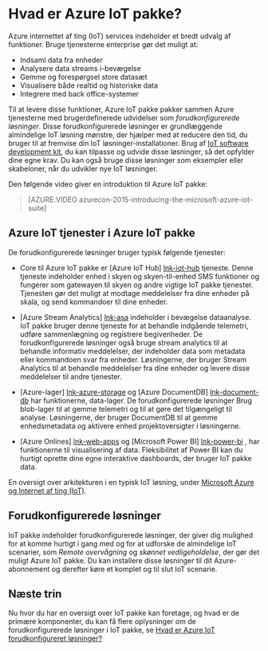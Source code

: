 <properties
    pageTitle="Oversigt over Microsoft Azure IoT Suite | Microsoft Azure"
    description="Oversigt over, hvordan Azure IoT pakke leverer internettet over ting forudkonfigurerede løsninger til at indsamle, analysere, og gemme data, giver visualiseringer og integrere med andre systemer."
    services=""
    suite="iot-suite"
    documentationCenter=""
    authors="dominicbetts"
    manager="timlt"
    editor=""/>

<tags
     ms.service="iot-suite"
     ms.devlang="na"
     ms.topic="get-started-article"
     ms.tgt_pltfrm="na"
     ms.workload="na"
     ms.date="08/09/2016"
     ms.author="dobett"/>

# <a name="what-is-azure-iot-suite"></a>Hvad er Azure IoT pakke?

Azure internettet af ting (IoT) services indeholder et bredt udvalg af funktioner. Bruge tjenesterne enterprise gør det muligt at:

- Indsaml data fra enheder
- Analysere data streams i-bevægelse
- Gemme og forespørgsel store datasæt
- Visualisere både realtid og historiske data
- Integrere med back office-systemer

Til at levere disse funktioner, Azure IoT pakke pakker sammen Azure tjenesterne med brugerdefinerede udvidelser som *forudkonfigurerede løsninger*. Disse forudkonfigurerede løsninger er grundlæggende almindelige IoT løsning mønstre, der hjælper med at reducere den tid, du bruger til at fremvise din IoT løsninger-installationer. Brug af [IoT software development kit][lnk-sdks], du kan tilpasse og udvide disse løsninger, så det opfylder dine egne krav. Du kan også bruge disse løsninger som eksempler eller skabeloner, når du udvikler nye IoT løsninger.

Den følgende video giver en introduktion til Azure IoT pakke:

> [AZURE.VIDEO azurecon-2015-introducing-the-microsoft-azure-iot-suite]

## <a name="azure-iot-services-in-azure-iot-suite"></a>Azure IoT tjenester i Azure IoT pakke

De forudkonfigurerede løsninger bruger typisk følgende tjenester:

- Core til Azure IoT pakke er [Azure IoT Hub] [ lnk-iot-hub] tjeneste. Denne tjeneste indeholder enhed i skyen og skyen-til-enhed SMS funktioner og fungerer som gatewayen til skyen og andre vigtige IoT pakke tjenester. Tjenesten gør det muligt at modtage meddelelser fra dine enheder på skala, og send kommandoer til dine enheder.

- [Azure Stream Analytics] [ lnk-asa] indeholder i bevægelse dataanalyse. IoT pakke bruger denne tjeneste for at behandle indgående telemetri, udføre sammenlægning og registrere begivenheder. De forudkonfigurerede løsninger også bruge stream analytics til at behandle informativ meddelelser, der indeholder data som metadata eller kommandoen svar fra enheder. Løsningerne, der bruger Stream Analytics til at behandle meddelelser fra dine enheder og levere disse meddelelser til andre tjenester.

- [Azure-lager] [ lnk-azure-storage] og [Azure DocumentDB] [ lnk-document-db] har funktionerne, data-lager. De forudkonfigurerede løsninger Brug blob-lager til at gemme telemetri og til at gøre det tilgængeligt til analyse. Løsningerne, der bruger DocumentDB til at gemme enhedsmetadata og aktivere enhed projektoversigter i løsningerne.

- [Azure Onlines] [ lnk-web-apps] og [Microsoft Power BI] [ lnk-power-bi] , har funktionerne til visualisering af data. Fleksibilitet af Power BI kan du hurtigt oprette dine egne interaktive dashboards, der bruger IoT pakke data.

En oversigt over arkitekturen i en typisk IoT løsning, under [Microsoft Azure og Internet af ting (IoT)][iot-suite-what-is-azure-iot].

## <a name="preconfigured-solutions"></a>Forudkonfigurerede løsninger

IoT pakke indeholder forudkonfigurerede løsninger, der giver dig mulighed for at komme hurtigt i gang med og for at udforske de almindelige IoT scenarier, som *Remote overvågning* og *skønnet vedligeholdelse*, der gør det muligt Azure IoT pakke. Du kan installere disse løsninger til dit Azure-abonnement og derefter køre et komplet og til slut IoT scenarie.

## <a name="next-steps"></a>Næste trin

Nu hvor du har en oversigt over IoT pakke kan foretage, og hvad er de primære komponenter, du kan få flere oplysninger om de forudkonfigurerede løsninger i IoT pakke, se [Hvad er Azure IoT forudkonfigureret løsninger?][lnk-what-are-preconfig]

[lnk-sdks]: https://azure.microsoft.com/documentation/articles/iot-hub-sdks-summary/
[lnk-iot-hub]: https://azure.microsoft.com/documentation/services/iot-hub/
[lnk-asa]: https://azure.microsoft.com/documentation/services/stream-analytics/
[lnk-azure-storage]: https://azure.microsoft.com/documentation/services/storage/
[lnk-document-db]: https://azure.microsoft.com/documentation/services/documentdb/
[lnk-power-bi]: https://powerbi.microsoft.com/
[lnk-web-apps]: https://azure.microsoft.com/documentation/services/app-service/web/
[iot-suite-what-is-azure-iot]: iot-suite-what-is-azure-iot.md
[lnk-what-are-preconfig]: iot-suite-what-are-preconfigured-solutions.md
